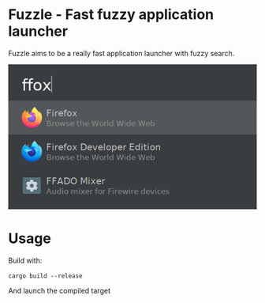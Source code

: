 # Fuzzle - Fast fuzzy application launcher

Fuzzle aims to be a really fast application launcher with fuzzy search.

![screen](screen.png)

# Usage

Build with:

```
cargo build --release
```

And launch the compiled target
